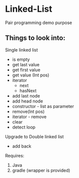 # Linked-List
Pair programming demo purpose

## Things to look into:
Single linked list
* is empty
* get last value
* get first value
* get value (Int pos)
* iterator
    * next
    * hasNext
* add last node
* add head node
* constructor - list as parameter
* remove(Int pos)
* iterator - remove
* clear
* detect loop

Upgrade to Double linked list
* add back

Requires:
1. Java
1. gradle (wrapper is provided)